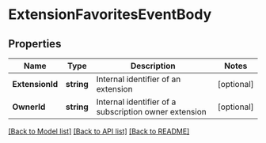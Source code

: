 # ExtensionFavoritesEventBody

## Properties

Name | Type | Description | Notes
------------ | ------------- | ------------- | -------------
**ExtensionId** | **string** | Internal identifier of an extension | [optional] 
**OwnerId** | **string** | Internal identifier of a subscription owner extension | [optional] 

[[Back to Model list]](../README.md#documentation-for-models) [[Back to API list]](../README.md#documentation-for-api-endpoints) [[Back to README]](../README.md)


